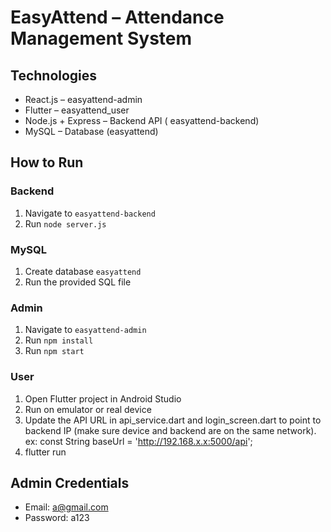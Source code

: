 # EasyAttend – Attendance Management System

## Technologies
- React.js – easyattend-admin
- Flutter – easyattend_user
- Node.js + Express – Backend API ( easyattend-backend)
- MySQL – Database (easyattend)

## How to Run

### Backend
1. Navigate to `easyattend-backend`
2. Run `node server.js`


### MySQL
1. Create database `easyattend`
2. Run the provided SQL file

### Admin
1. Navigate to `easyattend-admin`
2. Run `npm install`
3. Run `npm start`

### User
1. Open Flutter project in Android Studio
2. Run on emulator or real device
3. Update the API URL in api_service.dart and login_screen.dart to point to backend IP (make sure device and backend are on the same network).
ex: const String baseUrl = 'http://192.168.x.x:5000/api';
4. flutter run

## Admin Credentials
- Email: a@gmail.com
- Password: a123
